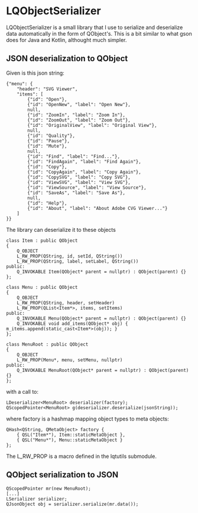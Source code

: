 # LQObjectSerializer
LQObjectSerializer is a small library that I use to serialize and deserialize data automatically in the form of QObject's. This is a bit similar to what gson does for Java and Kotlin, althought much simpler.
## JSON deserialization to QObject
Given is this json string:
```
{"menu": {
    "header": "SVG Viewer",
    "items": [
        {"id": "Open"},
        {"id": "OpenNew", "label": "Open New"},
        null,
        {"id": "ZoomIn", "label": "Zoom In"},
        {"id": "ZoomOut", "label": "Zoom Out"},
        {"id": "OriginalView", "label": "Original View"},
        null,
        {"id": "Quality"},
        {"id": "Pause"},
        {"id": "Mute"},
        null,
        {"id": "Find", "label": "Find..."},
        {"id": "FindAgain", "label": "Find Again"},
        {"id": "Copy"},
        {"id": "CopyAgain", "label": "Copy Again"},
        {"id": "CopySVG", "label": "Copy SVG"},
        {"id": "ViewSVG", "label": "View SVG"},
        {"id": "ViewSource", "label": "View Source"},
        {"id": "SaveAs", "label": "Save As"},
        null,
        {"id": "Help"},
        {"id": "About", "label": "About Adobe CVG Viewer..."}
    ]
}}
```
The library can deserialize it to these objects
```
class Item : public QObject
{
    Q_OBJECT
    L_RW_PROP(QString, id, setId, QString())
    L_RW_PROP(QString, label, setLabel, QString())
public:
    Q_INVOKABLE Item(QObject* parent = nullptr) : QObject(parent) {}
};

class Menu : public QObject
{
    Q_OBJECT
    L_RW_PROP(QString, header, setHeader)
    L_RW_PROP(QList<Item*>, items, setItems)
public:
    Q_INVOKABLE Menu(QObject* parent = nullptr) : QObject(parent) {}
    Q_INVOKABLE void add_items(QObject* obj) { m_items.append(static_cast<Item*>(obj)); }
};

class MenuRoot : public QObject
{
    Q_OBJECT
    L_RW_PROP(Menu*, menu, setMenu, nullptr)
public:
    Q_INVOKABLE MenuRoot(QObject* parent = nullptr) : QObject(parent) {}
};
```
with a call to:
```
LDeserializer<MenuRoot> deserializer(factory);
QScopedPointer<MenuRoot> g(deserializer.deserialize(jsonString));
```
where factory is a hashmap mapping object types to meta objects:
```
QHash<QString, QMetaObject> factory {
    { QSL("Item*"), Item::staticMetaObject },
    { QSL("Menu*"), Menu::staticMetaObject }
};
```
The L_RW_PROP is a macro defined in the lqtutils submodule.
## QObject serialization to JSON
```
QScopedPointer mr(new MenuRoot);
[...]
LSerializer serializer;
QJsonObject obj = serializer.serialize(mr.data());
```